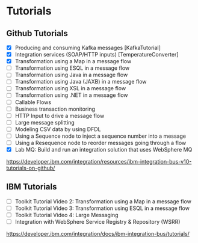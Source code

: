 # Tutorials

## Github Tutorials

- [x] Producing and consuming Kafka messages [KafkaTutorial]
- [x] Integration services (SOAP/HTTP inputs) [TemperatureConverter]
- [x] Transformation using a Map in a message flow
- [ ] Transformation using ESQL in a message flow
- [ ] Transformation using Java in a message flow
- [ ] Transformation using Java (JAXB) in a message flow
- [ ] Transformation using XSL in a message flow
- [ ] Transformation using .NET in a message flow
- [ ] Callable Flows
- [ ] Business transaction monitoring
- [ ] HTTP Input to drive a message flow
- [ ] Large message splitting
- [ ] Modeling CSV data by using DFDL
- [ ] Using a Sequence node to inject a sequence number into a message
- [ ] Using a Resequence node to reorder messages going through a flow
- [x] Lab MQ: Build and run an integration solution that uses WebSphere MQ

<https://developer.ibm.com/integration/resources/ibm-integration-bus-v10-tutorials-on-github/>

## IBM Tutorials

- [ ] Toolkit Tutorial Video 2: Transformation using a Map in a message flow
- [ ] Toolkit Tutorial Video 3: Transformation using ESQL in a message flow
- [ ] Toolkit Tutorial Video 4: Large Messaging
- [ ] Integration with WebSphere Service Registry & Repository (WSRR)

<https://developer.ibm.com/integration/docs/ibm-integration-bus/tutorials/>
